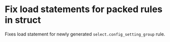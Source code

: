 # Fix load statements for packed rules in struct

Fixes load statement for newly generated `select.config_setting_group` rule.
